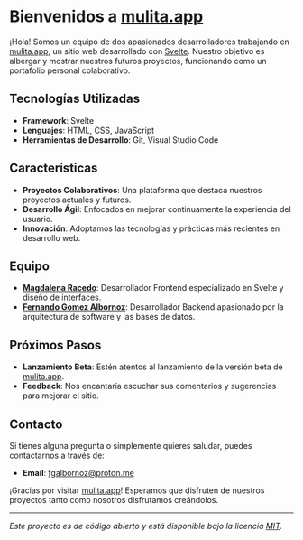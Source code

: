# Bienvenidos a [mulita.app](http://mulita.app)

¡Hola! Somos un equipo de dos apasionados desarrolladores trabajando en [mulita.app](http://mulita.app), un sitio web desarrollado con [Svelte](https://svelte.dev). Nuestro objetivo es albergar y mostrar nuestros futuros proyectos, funcionando como un portafolio personal colaborativo. 

## Tecnologías Utilizadas

- **Framework**: Svelte
- **Lenguajes**: HTML, CSS, JavaScript
- **Herramientas de Desarrollo**: Git, Visual Studio Code

## Características

- **Proyectos Colaborativos**: Una plataforma que destaca nuestros proyectos actuales y futuros.
- **Desarrollo Ágil**: Enfocados en mejorar continuamente la experiencia del usuario.
- **Innovación**: Adoptamos las tecnologías y prácticas más recientes en desarrollo web.

## Equipo

- **[Magdalena Racedo](https://linkedin.com/)**: Desarrollador Frontend especializado en Svelte y diseño de interfaces.
- **[Fernando Gomez Albornoz](https://linkedin.com/in/fernando-gómez-albornoz-39a043148/)**: Desarrollador Backend apasionado por la arquitectura de software y las bases de datos.

## Próximos Pasos

- **Lanzamiento Beta**: Estén atentos al lanzamiento de la versión beta de [mulita.app](http://mulita.app).
- **Feedback**: Nos encantaría escuchar sus comentarios y sugerencias para mejorar el sitio.

## Contacto

Si tienes alguna pregunta o simplemente quieres saludar, puedes contactarnos a través de:

- **Email**: fgalbornoz@proton.me

¡Gracias por visitar [mulita.app](http://mulita.app)! Esperamos que disfruten de nuestros proyectos tanto como nosotros disfrutamos creándolos.

---

*Este proyecto es de código abierto y está disponible bajo la licencia [MIT](LICENSE).*

